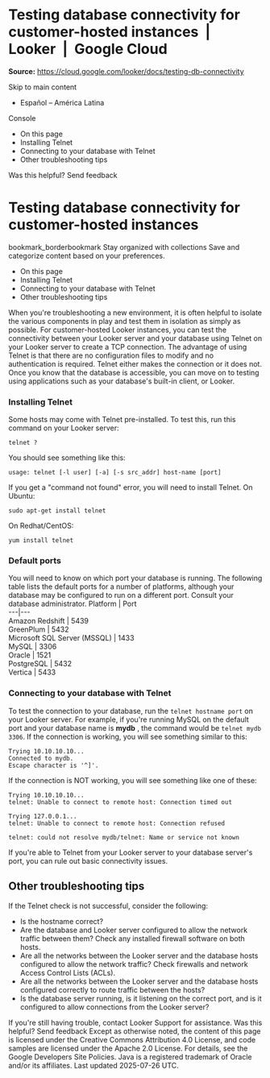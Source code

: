 # Testing database connectivity for customer-hosted instances  |  Looker  |  Google Cloud

**Source:** https://cloud.google.com/looker/docs/testing-db-connectivity

Skip to main content 
  * Español – América Latina

Console 


  * On this page
  * Installing Telnet
  * Connecting to your database with Telnet
  * Other troubleshooting tips




Was this helpful?
Send feedback 
#  Testing database connectivity for customer-hosted instances
bookmark_borderbookmark Stay organized with collections  Save and categorize content based on your preferences.
  * On this page
  * Installing Telnet
  * Connecting to your database with Telnet
  * Other troubleshooting tips


When you're troubleshooting a new environment, it is often helpful to isolate the various components in play and test them in isolation as simply as possible.
For customer-hosted Looker instances, you can test the connectivity between your Looker server and your database using Telnet on your Looker server to create a TCP connection. The advantage of using Telnet is that there are no configuration files to modify and no authentication is required. Telnet either makes the connection or it does not.
Once you know that the database is accessible, you can move on to testing using applications such as your database's built-in client, or Looker.
### Installing Telnet
Some hosts may come with Telnet pre-installed. To test this, run this command on your Looker server:
```
telnet ?

```

You should see something like this:
```
usage: telnet [-l user] [-a] [-s src_addr] host-name [port]

```

If you get a "command not found" error, you will need to install Telnet.
On Ubuntu:
```
sudo apt-get install telnet

```

On Redhat/CentOS:
```
yum install telnet

```

### Default ports
You will need to know on which port your database is running. The following table lists the default ports for a number of platforms, although your database may be configured to run on a different port. Consult your database administrator.
Platform | Port  
---|---  
Amazon Redshift | 5439  
GreenPlum | 5432  
Microsoft SQL Server (MSSQL) | 1433  
MySQL | 3306  
Oracle | 1521  
PostgreSQL | 5432  
Vertica | 5433  
### Connecting to your database with Telnet
To test the connection to your database, run the `telnet hostname port` on your Looker server. For example, if you're running MySQL on the default port and your database name is **mydb** , the command would be `telnet mydb 3306`.
If the connection is working, you will see something similar to this:
```
Trying 10.10.10.10...
Connected to mydb.
Escape character is '^]'.

```

If the connection is NOT working, you will see something like one of these:
```
Trying 10.10.10.10...
telnet: Unable to connect to remote host: Connection timed out

```
```
Trying 127.0.0.1...
telnet: Unable to connect to remote host: Connection refused

```
```
telnet: could not resolve mydb/telnet: Name or service not known

```

If you're able to Telnet from your Looker server to your database server's port, you can rule out basic connectivity issues.
## Other troubleshooting tips
If the Telnet check is not successful, consider the following:
  * Is the hostname correct?
  * Are the database and Looker server configured to allow the network traffic between them? Check any installed firewall software on both hosts.
  * Are all the networks between the Looker server and the database hosts configured to allow the network traffic? Check firewalls and network Access Control Lists (ACLs).
  * Are all the networks between the Looker server and the database hosts configured correctly to route traffic between the hosts?
  * Is the database server running, is it listening on the correct port, and is it configured to allow connections from the Looker server?


If you're still having trouble, contact Looker Support for assistance.
Was this helpful?
Send feedback 
Except as otherwise noted, the content of this page is licensed under the Creative Commons Attribution 4.0 License, and code samples are licensed under the Apache 2.0 License. For details, see the Google Developers Site Policies. Java is a registered trademark of Oracle and/or its affiliates.
Last updated 2025-07-26 UTC.


